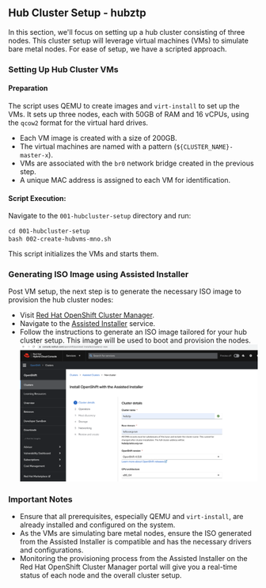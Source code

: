 ## Hub Cluster Setup - hubztp
In this section, we'll focus on setting up a hub cluster consisting of three nodes. This cluster setup will leverage virtual machines (VMs) to simulate bare metal nodes. For ease of setup, we have a scripted approach.

### Setting Up Hub Cluster VMs
#### Preparation
The script uses QEMU to create images and `virt-install` to set up the VMs. It sets up three nodes, each with 50GB of RAM and 16 vCPUs, using the `qcow2` format for the virtual hard drives.

- Each VM image is created with a size of 200GB.
- The virtual machines are named with a pattern (`${CLUSTER_NAME}-master-x`).
- VMs are associated with the `br0` network bridge created in the previous step.
- A unique MAC address is assigned to each VM for identification.

#### Script Execution:
Navigate to the `001-hubcluster-setup` directory and run:
```
cd 001-hubcluster-setup
bash 002-create-hubvms-mno.sh
```

This script initializes the VMs and starts them.

### Generating ISO Image using Assisted Installer
Post VM setup, the next step is to generate the necessary ISO image to provision the hub cluster nodes:
- Visit [Red Hat OpenShift Cluster Manager](https://console.redhat.com/).
- Navigate to the [Assisted Installer](https://console.redhat.com/openshift/create/datacenter) service.
- Follow the instructions to generate an ISO image tailored for your hub cluster setup. This image will be used to boot and provision the nodes.
![Hub Cluster Setup](images/hub-cluster.png)

### Important Notes
- Ensure that all prerequisites, especially QEMU and `virt-install`, are already installed and configured on the system.
- As the VMs are simulating bare metal nodes, ensure the ISO generated from the Assisted Installer is compatible and has the necessary drivers and configurations.
- Monitoring the provisioning process from the Assisted Installer on the Red Hat OpenShift Cluster Manager portal will give you a real-time status of each node and the overall cluster setup.
